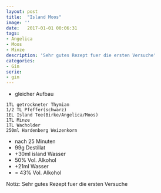 ```yaml
---
layout: post
title:  "Island Moos"
image: ''
date:   2017-01-01 00:06:31
tags:
- Angelica
- Moos
- Minze
description: 'Sehr gutes Rezept fuer die ersten Versuche'
categories:
- Gin
serie: 
- gin
---
```


* gleicher Aufbau

```
1TL getrockneter Thymian
1/2 TL Pfeffer(schwarz)
1EL Island Tee(Birke/Angelica/Moos)
1TL Minze
1TL Wacholder
250ml Hardenberg Weizenkorn
```
* nach 25 Minuten
* 99g Destillat
* +30ml island Wasser
* 50% Vol. Alkohol
* +21ml Wasser
* = 43% Vol. Alkohol

Notiz: Sehr gutes Rezept fuer die ersten Versuche
